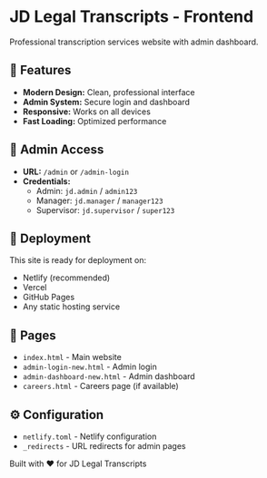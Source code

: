 # JD Legal Transcripts - Frontend

Professional transcription services website with admin dashboard.

## 🌟 Features

- **Modern Design:** Clean, professional interface
- **Admin System:** Secure login and dashboard
- **Responsive:** Works on all devices
- **Fast Loading:** Optimized performance

## 🔐 Admin Access

- **URL:** `/admin` or `/admin-login`
- **Credentials:**
  - Admin: `jd.admin` / `admin123`
  - Manager: `jd.manager` / `manager123`
  - Supervisor: `jd.supervisor` / `super123`

## 🚀 Deployment

This site is ready for deployment on:
- Netlify (recommended)
- Vercel
- GitHub Pages
- Any static hosting service

## 📱 Pages

- `index.html` - Main website
- `admin-login-new.html` - Admin login
- `admin-dashboard-new.html` - Admin dashboard
- `careers.html` - Careers page (if available)

## ⚙️ Configuration

- `netlify.toml` - Netlify configuration
- `_redirects` - URL redirects for admin pages

Built with ❤️ for JD Legal Transcripts